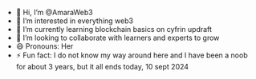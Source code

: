 - 👋 Hi, I’m @AmaraWeb3
- 👀 I’m interested in everything web3
- 🌱 I’m currently learning blockchain basics on cyfrin updraft
- 💞️ I’m looking to collaborate with learners and experts to grow
- 😄 Pronouns: Her
- ⚡ Fun fact: I do not know my way around here and I have been a noob for about 3 years, but it all ends today, 10 sept 2024

<!---
AmaraWeb3/AmaraWeb3 is a ✨ special ✨ repository because its `README.md` (this file) appears on your GitHub profile.
You can click the Preview link to take a look at your changes.
--->
